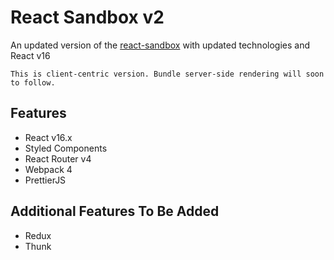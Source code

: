 # React Sandbox v2

An updated version of the [react-sandbox](https://github.com/abarcenas29/react-sandbox) with updated technologies and React v16

```
This is client-centric version. Bundle server-side rendering will soon to follow.
```

## Features

* React v16.x
* Styled Components
* React Router v4
* Webpack 4
* PrettierJS

## Additional Features To Be Added

* Redux
* Thunk
